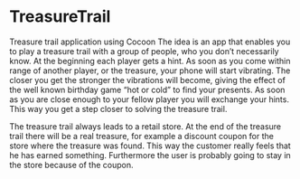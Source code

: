 # TreasureTrail
Treasure trail application using Cocoon
The idea is an app that enables you to play a treasure trail with a group of people, who you don’t necessarily know. At the beginning each player gets a hint. As soon as you come within range of another player, or the treasure, your phone will start vibrating. The closer you get the stronger the vibrations will become, giving the effect of the well known birthday game “hot or cold” to find your presents. As soon as you are close enough to your fellow player you will exchange your hints. This way you get a step closer to solving the treasure trail. 

The treasure trail always leads to a retail store. At the end of the treasure trail there will be a real treasure, for example a discount coupon for the store where the treasure was found. This way the customer really feels that he has earned something. Furthermore the user is probably going to stay in the store because of the coupon.
